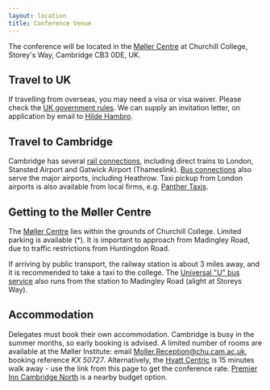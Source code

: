 ```yaml
---
layout: location
title: Conference Venue
---
```


The conference will be located in the [Møller Centre](https://www.mollerinstitute.com/conference-centre/) at Churchill College, Storey's Way, Cambridge CB3 0DE, UK.

## Travel to UK

If travelling from overseas, you may need a visa or visa waiver. Please check the [UK government rules](https://www.gov.uk/visit-uk-business-trip). We can supply an invitation letter, on application by email to [Hilde Hambro](mailto:hh463@cam.ac.uk).

## Travel to Cambridge

Cambridge has several [rail connections](https://ojp.nationalrail.co.uk/), including direct trains to London, Stansted Airport and Gatwick Airport (Thameslink). [Bus connections](https://www.nationalexpress.com/en) also serve the major airports, including Heathrow. Taxi pickup from London airports is also available from local firms, e.g. [Panther Taxis](https://www.panthertaxis.co.uk/airport-transfer-guide).

## Getting to the Møller Centre

The [Møller Centre](https://conferences.chu.cam.ac.uk/the-moller-institute/) lies within the grounds of Churchill College. Limited parking is available (*). It is important to approach from Madingley Road, due to traffic restrictions from Huntingdon Road.

If arriving by public transport, the railway station is about 3 miles away, and it is recommended to take a taxi to the college. The [Universal "U" bus service](https://www.environment.admin.cam.ac.uk/files/universal-map-oct23.pdf) also runs from the station to Madingley Road (alight at Storeys Way).

## Accommodation

Delegates must book their own accommodation. Cambridge is busy in the
summer months, so early booking is advised.
A limited number of rooms are available at the Møller Institute:
email
[Moller.Reception@chu.cam.ac.uk](Moller.Reception@chu.cam.ac.uk),
booking reference *KX 50727*.
Alternatively, the [Hyatt
Centric](https://www.hyatt.com/shop/rooms/stnct?location=Hyatt%20Centric%20Cambridge&checkinDate=2024-06-30&checkoutDate=2024-07-02&rooms=1&adults=1&kids=0&corp_id=G-ENG1)
is 15 minutes walk away - use the link from this page to get the
conference rate. [Premier Inn Cambridge
North](https://www.premierinn.com/gb/en/hotels/england/cambridgeshire/cambridge/cambridge-north-girton.html)
is a nearby budget option.
